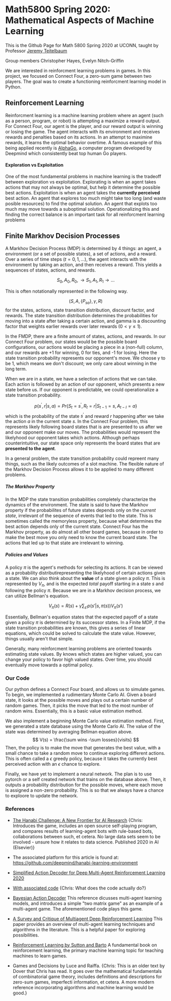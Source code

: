 # Math5800 Spring 2020: Mathematical Aspects of Machine Learning
This is the Github Page for Math 5800 Spring 2020 at UCONN, taught by Professor [Jeremy Teitelbaum](https://jeremy9959.net/)

Group members Christopher Hayes, Evelyn Nitch-Griffin

We are interested in reinforcment learning problems in games. In this project, we focused on Connect Four, a zero-sum game between two players. The goal was to create a functioning reinforcment learning model in Python.

## Reinforcement Learning

Reinforcment learning is a machine learning problem where an agent (such as a person, program, or robot) is attempting a maximize a reward output. For Connect Four, our agent is the player, and our reward output is winning or losing the game. The agent interacts with its environment and receives rewards and penalties based on its actions. In an attempt to maximine rewards, it learns the optimal behavior overtime. A famous example of this being applied recently is [AlphaGo](https://deepmind.com/research/case-studies/alphago-the-story-so-far), a computer program developed by Deepmind which consistently beat top human Go players.

#### Exploration vs Exploitation

One of the most fundamental problems in machine learning is the tradeoff between exploration vs exploitation. Explorating is when an agent takes actions that may not always be optimal, but help it determine the possible best actions. Exploitation is when an agent takes the **currently perceived** best action. An agent that explores too much might take too long (and waste posible resources) to find the optimal solution. An agent that explots too much may move towards a suboptimal solution. Operationalizing this and finding the correct balance is an important task for all reinforcment learning problems

## Finite Markhov Decision Processes

A Markhov Decision Process (MDP) is determined by 4 things: an agent, a environment (or a set of possible states), a set of actions, and a reward. Over a series of time steps $(t=0,1, ...)$, the agent interacts with the environment by taking an action, and then receives a reward. This yields a sequences of states, actions, and rewards.

$$
S_0, A_0, R_0, \rightarrow S_1, A_1, R_1 \rightarrow ...
$$

 This is often notationally represented in the following way. 
 
$$
(S, A, \{P_{sa}\}, \gamma, R)
$$
for the states, actions, state transition distribution, discount factor, and rewards. The state transition distribution determines the probabilities for moving into a state after taking a certain action, and gamma is a discounting factor that weights earlier rewards over later rewards $(0 < \gamma \leq 1)$.

In the FMDP, there are a finite amount of states, actions, and rewards. In our Connect Four problem, our states would be the possible board configurations, our actions would be placing a piece in a (non-full) column, and our rewards are +1 for winning, 0 for ties, and -1 for losing. Here the state transition probability represents our opponent's move. We choose $\gamma$ to be 1, which means we don't discount; we only care about winning in the long term.

When we are in a state, we have a selection of actions that we can take. Each action is followed by an action of our opponent, which presents a new state before us. If our opponent is predictable, we could operationalize a state transition probability.

$$
p(s^{'},r|s,a) = Pr\{S_{t} = s^{'}, R_{t} = r| S_{t-1}=s, A_{t-l} = a\}
$$
which is the probability of the state $s^{'}$ and reward $r$ happening after we take the action $a$ in the current state $s$. In the Connect Four problem, this represents likely following board states that is are presented to us after we and our opponent make our moves. The probabilities would represent the likelyhood our opponent takes which actions. Although perhaps counterintuitive, our state space only represents the board states that are **presented to the agent**.

In a general problem, the state transition probability could repreent many things, such as the likely outcomes of a slot machine. The flexible nature of the Markhov Decision Process allows it to be applied to many different problems.

##### The Markhov Property

In the MDP the state transition probabilities completely characterize the dynamics of the environment. The state is said to have the Markhov property if the probabilites of future states depends only on the *current state*, irrelevant of the sequence of events that led to the state. This is sometimes called the memoryless property, because what determines the best action depends only of the current state. Connect Four has the Markhov property, as do almost all other board games, because in order to make the best move you only need to know the current board state. The actions that led up to that state are irrelevant to winning.

##### Policies and Values

A policy $\pi$ is the agent's methods for selecting its actions. It can be viewed as a probability distributirepresenting the likelyhood of certain actions given a state. We can also think about the **value** of a state given a policy $\pi$. This is represented by $V_{\pi}$, and is the expected *total* payoff starting in a state $s$ and following the policy $\pi$. Because we are in a Markhov decision process, we can utilize Bellman's equation.

$$
V_{\pi}(s) = R(s) + \gamma\sum_{s'}p(s'|s,\pi(s))V_{\pi}(s')
$$

Essentially, Bellman's equation states that the expected payoff of a state given a policy $\pi$ is determined by its successor states. In a Finite MDP, if the state transition probabilities are known, this gives a series of linear equations, which could be solved to calculate the state value. However, things usually aren't that simple.

Generally, many reinforcment learning problems are oriented towards estimating state values. By knows which states are higher valued, you can change your policy to favor high valued states. Over time, you should eventually move towards a optimal policy.

### Our Code
Our python defines a Connect Four board, and allows us to simulate games. To begin, we implemented a rudimentary Monte Carlo AI. Given a board state, it looks at the possible moves and plays out a certain number of random games. Then, it picks the move that led to the most number of random wins. Essentially, this is a basic value estimation method.

We also implement a beginning Monte Carlo value estimation method. First, we generated a state database using the Monte Carlo AI. The value of the state was determined by averaging Bellman equation above. 
$$
V(s) = \frac{\sum wins -\sum losses}{visits}
$$
Then, the policy is to make the move that generates the best value, with a small chance to take a random move to continue exploring different actions. This is often called a $\epsilon$ greedy policy, because it takes the currently best perceived action with an $\epsilon$ chance to explore.

Finally, we have yet to implement a neural network. The plan is to use pytorch or a self created network that trains on the database above. Then, it outputs a probability distribution for the possible moves, where each move is assigned a non-zero probability. This is so that we always have a chance to exploore to update the network.


### References

- [The Hanabi Challenge: A New Frontier for AI Research](https://arxiv.org/abs/1902.00506) {Chris: Introduces the game, includes an open source self-playing program, and compares results of learning-agent bots with rule-based bots, collaborations between such, et cetera. No large data sets seem to be involved - unsure how it relates to data science. Published 2020 in AI (Elsevier)}

- The associated platform for this article is found at: https://github.com/deepmind/hanabi-learning-environment

- [Simplified Action Decoder for Deep Multi-Agent Reinforcement Learning 2020](https://openreview.net/forum?id=B1xm3RVtwB)
- [With associated code](https://colab.research.google.com/drive/1Cvs4GuFvHEdvb7tVJQVvQOviAkRf97r7) {Chris: What does the code actually do?} 

- [Bayesian Action Decoder](https://explore.openaire.eu/search/publication?articleId=od________18::0e0aaae71c134766acf27427f97258be) This reference dicusses multi-agent learning models, and introduces a simple "two matrix game" as an example of a multi-agent game. The aforementioned code plays this game.

- [A Survey and Critique of Multiagent Deep Reinforcement Learning](https://arxiv.org/abs/1810.05587) This paper provides an overview of multi-agent learning techniques and algorithms in the literature. This is a helpful paper for exploring possibilities.


- [Reinforcement Learning by Sutton and Barto](https://mitpress.mit.edu/books/reinforcement-learning-second-edition) A fundamental book on reinforcement learning, the primary machine learning topic for teaching machines to learn games.

- Games and Decisions by Luce and Raiffa. 
      {Chris: This is an older text by Dover that Chris has read. It goes over the mathematical fundamentals of combinatorial game theory, includes definitions and descriptions for zero-sum games, imperfecti information, et cetera. A more modern reference incorporating algorithms and machine learning would be good.}
      
                      